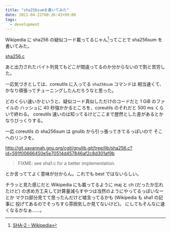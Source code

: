 ```yaml
---
title: "sha256sumを書いてみた"
date: 2021-04-22T00:26:43+09:00
tags:
  - development
---
```


Wikipedia に sha256 の疑似コード載ってるじゃん[^1]ってことで sha256sum を書いてみた。

[sha256.c](https://github.com/kofuk/haystack/blob/master/sha256.c)

あと出力されたバイト列見てもどこが間違ってるのか分からないので割と苦労した。

一応気づきとしては、coreutils に入ってる `sha256sum` コマンドは
相当速くて、かなり頑張ってチューニングしたんだろうなと思った。

どのくらい速いかというと、疑似コード真似しただけのコードだと 1 GiB のファイルの
ハッシュに 40 秒強かかるところを、coreutils のそれだと 500 ms くらいで終わる。
coreutils 速いのは知ってるけどここまで歴然とした差があるとかなりびっくりする。

一応 coreutils の sha256sum は gnulib から引っ張ってきてるっぽいので
そこへのリンクを。

http://git.savannah.gnu.org/cgit/gnulib.git/tree/lib/sha256.c?id=591f00666450e5e70514d457846af2c8d301af9b

> FIXME: see sha1.c for a better implementation.

とか言っててよく意味が分からん。これでも best ではないらしい。

チラッと見た感じだと Wikipedia にも載ってるように maj と ch (だったか忘れたけど)
の求め方工夫して計算量減らすやつは当然のようにやってるっぽいなーとか
マクロ部分見てて思ったんだけど嘘言ってるかも (Wikipedia も sha1 の記事に
投げてあるのでそっちすら雰囲気しか見てないけど)。
にしてもそんなに速くなるかなぁ……。

[^1]: [SHA-2 - Wikipedia](https://ja.wikipedia.org/wiki/SHA-2#%E7%96%91%E4%BC%BC%E3%82%B3%E3%83%BC%E3%83%89)
